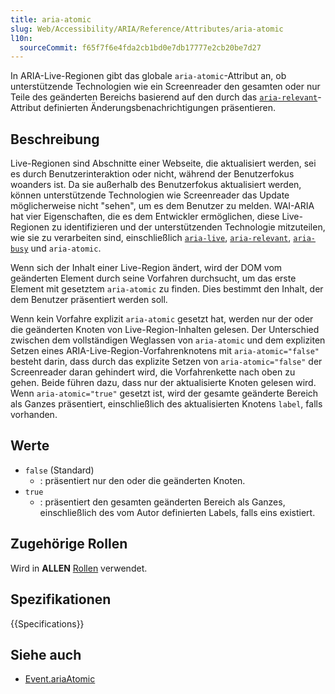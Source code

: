```yaml
---
title: aria-atomic
slug: Web/Accessibility/ARIA/Reference/Attributes/aria-atomic
l10n:
  sourceCommit: f65f7f6e4fda2cb1bd0e7db17777e2cb20be7d27
---
```


In ARIA-Live-Regionen gibt das globale `aria-atomic`-Attribut an, ob unterstützende Technologien wie ein Screenreader den gesamten oder nur Teile des geänderten Bereichs basierend auf den durch das [`aria-relevant`](/de/docs/Web/Accessibility/ARIA/Reference/Attributes/aria-relevant)-Attribut definierten Änderungsbenachrichtigungen präsentieren.

## Beschreibung

Live-Regionen sind Abschnitte einer Webseite, die aktualisiert werden, sei es durch Benutzerinteraktion oder nicht, während der Benutzerfokus woanders ist. Da sie außerhalb des Benutzerfokus aktualisiert werden, können unterstützende Technologien wie Screenreader das Update möglicherweise nicht "sehen", um es dem Benutzer zu melden. WAI-ARIA hat vier Eigenschaften, die es dem Entwickler ermöglichen, diese Live-Regionen zu identifizieren und der unterstützenden Technologie mitzuteilen, wie sie zu verarbeiten sind, einschließlich [`aria-live`](/de/docs/Web/Accessibility/ARIA/Reference/Attributes/aria-live), [`aria-relevant`](/de/docs/Web/Accessibility/ARIA/Reference/Attributes/aria-relevant), [`aria-busy`](/de/docs/Web/Accessibility/ARIA/Reference/Attributes/aria-busy) und `aria-atomic`.

Wenn sich der Inhalt einer Live-Region ändert, wird der DOM vom geänderten Element durch seine Vorfahren durchsucht, um das erste Element mit gesetztem `aria-atomic` zu finden. Dies bestimmt den Inhalt, der dem Benutzer präsentiert werden soll.

Wenn kein Vorfahre explizit `aria-atomic` gesetzt hat, werden nur der oder die geänderten Knoten von Live-Region-Inhalten gelesen. Der Unterschied zwischen dem vollständigen Weglassen von `aria-atomic` und dem expliziten Setzen eines ARIA-Live-Region-Vorfahrenknotens mit `aria-atomic="false"` besteht darin, dass durch das explizite Setzen von `aria-atomic="false"` der Screenreader daran gehindert wird, die Vorfahrenkette nach oben zu gehen. Beide führen dazu, dass nur der aktualisierte Knoten gelesen wird. Wenn `aria-atomic="true"` gesetzt ist, wird der gesamte geänderte Bereich als Ganzes präsentiert, einschließlich des aktualisierten Knotens `label`, falls vorhanden.

## Werte

- `false` (Standard)
  - : präsentiert nur den oder die geänderten Knoten.
- `true`
  - : präsentiert den gesamten geänderten Bereich als Ganzes, einschließlich des vom Autor definierten Labels, falls eins existiert.

## Zugehörige Rollen

Wird in **ALLEN** [Rollen](/de/docs/Web/Accessibility/ARIA/Reference/Roles) verwendet.

## Spezifikationen

{{Specifications}}

## Siehe auch

- [Event.ariaAtomic](/de/docs/Web/API/Element/ariaAtomic)
